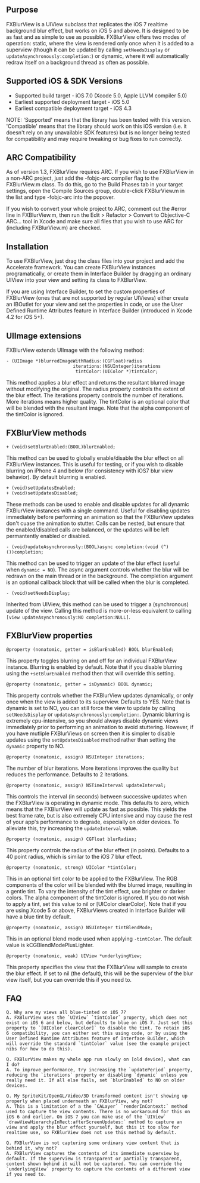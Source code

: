 Purpose
--------------

FXBlurView is a UIView subclass that replicates the iOS 7 realtime background blur effect, but works on iOS 5 and above. It is designed to be as fast and as simple to use as possible. FXBlurView offers two modes of operation: static, where the view is rendered only once when it is added to a superview (though it can be updated by calling `setNeedsDisplay` or `updateAsynchronously:completion:`) or dynamic, where it will automatically redraw itself on a background thread as often as possible.


Supported iOS & SDK Versions
-----------------------------

* Supported build target - iOS 7.0 (Xcode 5.0, Apple LLVM compiler 5.0)
* Earliest supported deployment target - iOS 5.0
* Earliest compatible deployment target - iOS 4.3

NOTE: 'Supported' means that the library has been tested with this version. 'Compatible' means that the library should work on this iOS version (i.e. it doesn't rely on any unavailable SDK features) but is no longer being tested for compatibility and may require tweaking or bug fixes to run correctly.


ARC Compatibility
------------------

As of version 1.3, FXBlurView requires ARC. If you wish to use FXBlurView in a non-ARC project, just add the -fobjc-arc compiler flag to the FXBlurView.m class. To do this, go to the Build Phases tab in your target settings, open the Compile Sources group, double-click FXBlurView.m in the list and type -fobjc-arc into the popover.

If you wish to convert your whole project to ARC, comment out the #error line in FXBlurView.m, then run the Edit > Refactor > Convert to Objective-C ARC... tool in Xcode and make sure all files that you wish to use ARC for (including FXBlurView.m) are checked.


Installation
---------------

To use FXBlurView, just drag the class files into your project and add the Accelerate framework. You can create FXBlurView instances programatically, or create them in Interface Builder by dragging an ordinary UIView into your view and setting its class to FXBlurView.

If you are using Interface Builder, to set the custom properties of FXBlurView (ones that are not supported by regular UIViews) either create an IBOutlet for your view and set the properties in code, or use the User Defined Runtime Attributes feature in Interface Builder (introduced in Xcode 4.2 for iOS 5+).


UIImage extensions
--------------------

FXBlurView extends UIImage with the following method:

    - (UIImage *)blurredImageWithRadius:(CGFloat)radius
                             iterations:(NSUInteger)iterations
                              tintColor:(UIColor *)tintColor;

This method applies a blur effect and returns the resultant blurred image without modifying the original. The radius property controls the extent of the blur effect. The iterations property controls the number of iterations. More iterations means higher quality. The tintColor is an optional color that will be blended with the resultant image. Note that the alpha component of the tintColor is ignored.


FXBlurView methods
-----------------------

    + (void)setBlurEnabled:(BOOL)blurEnabled;

This method can be used to globally enable/disable the blur effect on all FXBlurView instances. This is useful for testing, or if you wish to disable blurring on iPhone 4 and below (for consistency with iOS7 blur view behavior). By default blurring is enabled.

    + (void)setUpdatesEnabled;
    + (void)setUpdatesDisabled;
    
These methods can be used to enable and disable updates for all dynamic FXBlurView instances with a single command. Useful for disabling updates immediately before performing an animation so that the FXBlurView updates don't cuase the animation to stutter. Calls can be nested, but ensure that the enabled/disabled calls are balanced, or the updates will be left permantently enabled or disabled.

    - (void)updateAsynchronously:(BOOL)async completion:(void (^)())completion;

This method can be used to trigger an update of the blur effect (useful when `dynamic = NO`). The async argument controls whether the blur will be redrawn on the main thread or in the background. The completion argument is an optional callback block that will be called when the blur is completed.

    - (void)setNeedsDisplay;

Inherited from UIView, this method can be used to trigger a (synchronous) update of the view. Calling this method is more-or-less equivalent to calling `[view updateAsynchronously:NO completion:NULL]`.


FXBlurView properties
----------------

    @property (nonatomic, getter = isBlurEnabled) BOOL blurEnabled;

This property toggles blurring on and off for an individual FXBlurView instance. Blurring is enabled by default. Note that if you disable blurring using the `+setBlurEnabled` method then that will override this setting.

	@property (nonatomic, getter = isDynamic) BOOL dynamic;
	
This property controls whether the FXBlurView updates dynamically, or only once when the view is added to its superview. Defaults to YES. Note that is dynamic is set to NO, you can still force the view to update by calling `setNeedsDisplay` or `updateAsynchronously:completion:`. Dynamic blurring is extremely cpu-intensive, so you should always disable dynamic views immediately prior to performing an animation to avoid stuttering. However, if you have mutliple FXBlurViews on screen then it is simpler to disable updates using the `setUpdatesDisabled` method rather than setting the `dynamic` property to NO.

    @property (nonatomic, assign) NSUInteger iterations;

The number of blur iterations. More iterations improves the quality but reduces the performance. Defaults to 2 iterations.

    @property (nonatomic, assign) NSTimeInterval updateInterval;
    
This controls the interval (in seconds) between successive updates when the FXBlurView is operating in dynamic mode. This defaults to zero, which means that the FXBlurView will update as fast as possible. This yields the best frame rate, but is also extremely CPU intensive and may cause the rest of your app's performance to degrade, especially on older devices. To alleviate this, try increasing the `updateInterval` value.

    @property (nonatomic, assign) CGFloat blurRadius;	

This property controls the radius of the blur effect (in points). Defaults to a 40 point radius, which is similar to the iOS 7 blur effect.

    @property (nonatomic, strong) UIColor *tintColor;
    
This in an optional tint color to be applied to the FXBlurView. The RGB components of the color will be blended with the blurred image, resulting in a gentle tint. To vary the intensity of the tint effect, use brighter or darker colors. The alpha component of the tintColor is ignored. If you do not wish to apply a tint, set this value to nil or [UIColor clearColor]. Note that if you are using Xcode 5 or above, FXBlurViews created in Interface Builder will have a blue tint by default.

    @property (nonatomic, assign) NSUInteger tintBlendMode;
    
This in an optional blend mode used when applying `-tintColor`. The default value is kCGBlendModePlusLighter.

    @property (nonatomic, weak) UIView *underlyingView;

This property specifies the view that the FXBlurView will sample to create the blur effect. If set to nil (the default), this will be the superview of the blur view itself, but you can override this if you need to.


FAQ
----------------

    Q. Why are my views all blue-tinted on iOS 7?
    A. FXBlurView uses the `UIView` `tintColor` property, which does not exist on iOS 6 and below, but defaults to blue on iOS 7. Just set this property to `[UIColor clearColor]` to disable the tint. To retain iOS 6 compatibility, you can either set this using code, or by using the User Defined Runtime Attributes feature of Interface Builder, which will override the standard `tintColor` value (see the example project nibs for how to do this).
    
    Q. FXBlurView makes my whole app run slowly on [old device], what can I do?
    A. To improve performance, try increasing the `updatePeriod` property, reducing the `iterations` property or disabling `dynamic` unless you really need it. If all else fails, set `blurEnabled` to NO on older devices.
    
    Q. My SpriteKit/OpenGL/Video/3D transformed content isn't showing up properly when placed underneath an FXBlurView, why not?
    A. This is a limitation of a the `CALayer` `renderInContext:` method used to capture the view contents. There is no workaround for this on iOS 6 and earlier. On iOS 7 you can make use of the `UIView` `drawViewHierarchyInRect:afterScreenUpdates:` method to capture an view and apply the blur effect yourself, but this it too slow for realtime use, so FXBlurView does not use this method by default.
    
    Q. FXBlurView is not capturing some ordinary view content that is behind it, why not?
    A. FXBlurView captures the contents of its immediate superview by default. If the superview is transparent or partially transparent, content shown behind it will not be captured. You can override the `underlyingView` property to capture the contents of a different view if you need to.